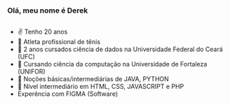 ### Olá, meu nome é Derek
##
- ✌️ Tenho 20 anos
- 🎾 Atleta profissional de tênis
- 🔭 2 anos cursados ciência de dados na Universidade Federal do Ceará (UFC)
- 🔭 Cursando ciência da computação na Universidade de Fortaleza (UNIFOR)
- 🌱 Noções básicas/intermediárias de JAVA, PYTHON
- 🌱 Nível intermediário em HTML, CSS, JAVASCRIPT e PHP
- Experência com FIGMA (Software)

##
